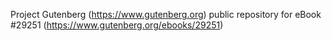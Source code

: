 Project Gutenberg (https://www.gutenberg.org) public repository for eBook #29251 (https://www.gutenberg.org/ebooks/29251)

